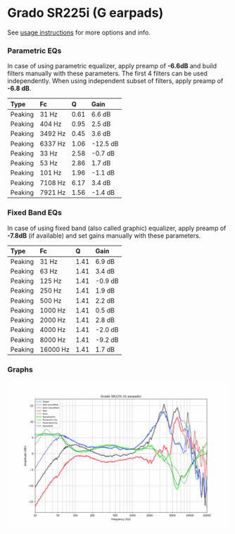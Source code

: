 # Grado SR225i (G earpads)
See [usage instructions](https://github.com/jaakkopasanen/AutoEq#usage) for more options and info.

### Parametric EQs
In case of using parametric equalizer, apply preamp of **-6.6dB** and build filters manually
with these parameters. The first 4 filters can be used independently.
When using independent subset of filters, apply preamp of **-6.8 dB**.

| Type    | Fc      |    Q | Gain     |
|:--------|:--------|:-----|:---------|
| Peaking | 31 Hz   | 0.61 | 6.6 dB   |
| Peaking | 404 Hz  | 0.95 | 2.5 dB   |
| Peaking | 3492 Hz | 0.45 | 3.6 dB   |
| Peaking | 6337 Hz | 1.06 | -12.5 dB |
| Peaking | 33 Hz   | 2.58 | -0.7 dB  |
| Peaking | 53 Hz   | 2.86 | 1.7 dB   |
| Peaking | 101 Hz  | 1.96 | -1.1 dB  |
| Peaking | 7108 Hz | 6.17 | 3.4 dB   |
| Peaking | 7921 Hz | 1.56 | -1.4 dB  |

### Fixed Band EQs
In case of using fixed band (also called graphic) equalizer, apply preamp of **-7.8dB**
(if available) and set gains manually with these parameters.

| Type    | Fc       |    Q | Gain    |
|:--------|:---------|:-----|:--------|
| Peaking | 31 Hz    | 1.41 | 6.9 dB  |
| Peaking | 63 Hz    | 1.41 | 3.4 dB  |
| Peaking | 125 Hz   | 1.41 | -0.9 dB |
| Peaking | 250 Hz   | 1.41 | 1.9 dB  |
| Peaking | 500 Hz   | 1.41 | 2.2 dB  |
| Peaking | 1000 Hz  | 1.41 | 0.5 dB  |
| Peaking | 2000 Hz  | 1.41 | 2.8 dB  |
| Peaking | 4000 Hz  | 1.41 | -2.0 dB |
| Peaking | 8000 Hz  | 1.41 | -9.2 dB |
| Peaking | 16000 Hz | 1.41 | 1.7 dB  |

### Graphs
![](./Grado%20SR225i%20(G%20earpads).png)